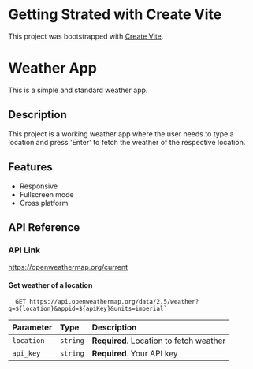 # Getting Strated with Create Vite 


 This project was bootstrapped with [Create Vite](https://vitejs.dev/guide/).
# Weather App
This is a simple and standard weather app.


## Description
This project is a working weather app where the user needs to type a location and press 'Enter' to fetch the weather of the respective location.







## Features

- Responsive
- Fullscreen mode
- Cross platform


## API Reference

### API Link
https://openweathermap.org/current

#### Get weather of a location

```http
  GET https://api.openweathermap.org/data/2.5/weather?q=${location}&appid=${apiKey}&units=imperial`
```

| Parameter | Type     | Description                |
| :-------- | :------- | :------------------------- |
| `location` | `string` | **Required**. Location to fetch weather|
| `api_key` | `string` | **Required**. Your API key |


